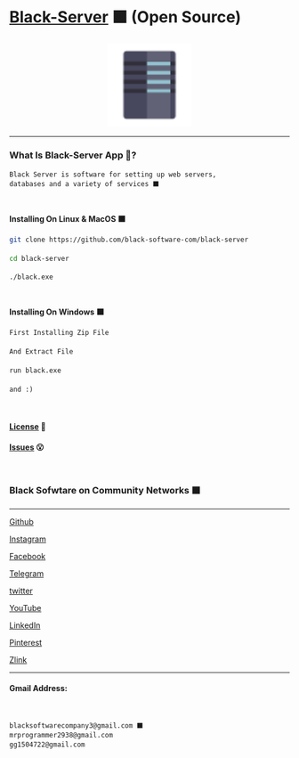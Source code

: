 # [Black-Server](https://github.com/black-software-com/black-server) ⬛ (Open Source)

<center>
<a href="https://github.com/black-software-com/black-server" title="Black Server Logo">
<img src="./Scr/server-logo.png" width=150 height=150 alt="Black Server Logo">
</a>
</center>
<hr>

### What Is Black-Server App 🤔?
``` txt
Black Server is software for setting up web servers,
databases and a variety of services ⬛
```
<br>

**Installing On Linux & MacOS ⬛**
``` sh
git clone https://github.com/black-software-com/black-server

cd black-server

./black.exe
```
<br>

**Installing On Windows ⬛**
``` txt
First Installing Zip File

And Extract File

run black.exe

and :)
```
<br>

#### [License](https://github.com/black-software-Com/Black-Server/blob/master/LICENSE) 📝

#### [Issues](https://github.com/black-software-Com/Black-Server/issues) 😮
<br>

### Black Sofwtare on Community Networks ⬛
---

[Github](https://github.com/black-software-com)

[Instagram](https://instagram.com/black_software_company)

[Facebook](https://www.facebook.com/profile.php?id=100076104841323)

[Telegram](https://t.me/blacksoftware3)

[twitter](https://twitter.com/blacksoftware3 )

[YouTube](https://www.youtube.com/channel/UCJNgrVc2NvEuMkASBa5AzLg)

[LinkedIn](https://www.linkedin.com/in/black-software-608425226/)

[Pinterest](https://www.pinterest.com/blacksoftwarecompany3/_saved/)

[Zlink](https://zil.ink/blacksoftware)

---

#### Gmail Address:
<br>

``` txt
blacksoftwarecompany3@gmail.com ⬛
mrprogrammer2938@gmail.com
gg1504722@gmail.com
```
<br>
